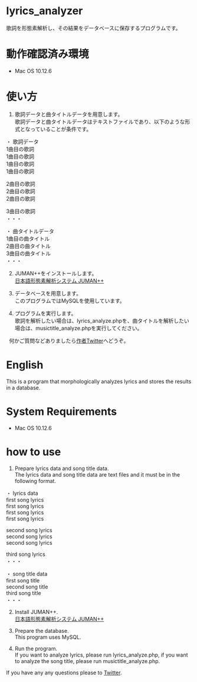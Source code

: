 # lyrics_analyzer

歌詞を形態素解析し、その結果をデータベースに保存するプログラムです。  
  
# 動作確認済み環境  

- Mac OS 10.12.6

# 使い方  

1. 歌詞データと曲タイトルデータを用意します。  
歌詞データと曲タイトルデータはテキストファイルであり、以下のような形式となっていることが条件です。  
  
・ 歌詞データ  
1曲目の歌詞  
1曲目の歌詞  
1曲目の歌詞  
1曲目の歌詞  
  
2曲目の歌詞  
2曲目の歌詞  
2曲目の歌詞  
  
3曲目の歌詞  
・・・  

・ 曲タイトルデータ  
1曲目の曲タイトル  
2曲目の曲タイトル  
3曲目の曲タイトル  
・・・  
  
2. JUMAN++をインストールします。  
[日本語形態素解析システム JUMAN++](http://nlp.ist.i.kyoto-u.ac.jp/index.php?JUMAN++)

3. データベースを用意します。  
このプログラムではMySQLを使用しています。

4. プログラムを実行します。  
歌詞を解析したい場合は、lyrics_analyze.phpを、曲タイトルを解析したい場合は、musictitle_analyze.phpを実行してください。  
  
  
何かご質問などありましたら[作者Twitter](https://twitter.com/kanatano_mirai)へどうぞ。
  
# English
This is a program that morphologically analyzes lyrics and stores the results in a database.  
  
# System Requirements 

- Mac OS 10.12.6

# how to use 

1. Prepare lyrics data and song title data.   
The lyrics data and song title data are text files and it must be in the following format.   
  
・ lyrics data  
first song lyrics  
first song lyrics   
first song lyrics    
first song lyrics    
  
second song lyrics  
second song lyrics  
second song lyrics  
  
third song lyrics   
・・・  

・ song title data  
first song title  
second song title  
third song title  
・・・  
  
2. Install JUMAN++.  
[日本語形態素解析システム JUMAN++](http://nlp.ist.i.kyoto-u.ac.jp/index.php?JUMAN++)

3. Prepare the database.  
This program uses MySQL.  

4. Run the program.  
If you want to analyze lyrics, please run lyrics_analyze.php, if you want to analyze the song title, please run musictitle_analyze.php.  
  
  
If you have any any questions please to [Twitter](https://twitter.com/kanatano_mirai).
